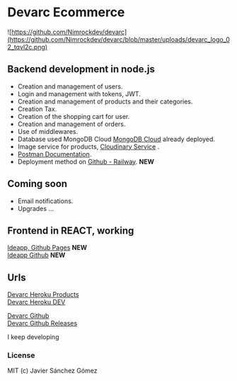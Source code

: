 # Devarc Ecommerce


![https://github.com/Nimrockdev/devarc](https://github.com/Nimrockdev/devarc/blob/master/uploads/devarc_logo_02_tqvl2c.png)


## Backend development in node.js

- Creation and management of users.
- Login and management with tokens, JWT.
- Creation and management of products and their categories.
- Creation Tax.
- Creation of the shopping cart for user.
- Creation and management of orders.
- Use of middlewares.
- Database used MongoDB Cloud [MongoDB Cloud](https://cloud.mongodb.com/ "MongoDB Cloud") already deployed.
- Image service for products, [Cloudinary Service](https://cloudinary.com/ "Cloudinary Service") .  
- [Postman Documentation](https://documenter.getpostman.com/view/4424097/TVzVgaPa "Postman Documentation").   
- Deployment method on [Github - Railway](https://nimrockdev.github.io/product "Github - Railway"). **NEW**

## Coming soon

- Email notifications.
- Upgrades ...  



## Frontend in REACT, working
[Ideapp, Github Pages](https://nimrockdev.github.io/ideapp/ "Ideapp Products")  **NEW**  
[Ideapp Github](https://github.com/Nimrockdev/ideapp "Ideapp")  **NEW**  

## Urls 
[Devarc Heroku Products](https://nimrockdev.github.io/product "Devarc Railway Products")  
[Devarc Heroku DEV](https://nimrockdev.github.io/dev "Devarc Railway DEV")  

[Devarc Github](https://github.com/Nimrockdev/devarc)  
[Devarc Github Releases](https://github.com/Nimrockdev/devarc/releases)

I keep developing


### License
MIT (c) Javier Sánchez Gómez
